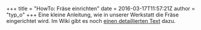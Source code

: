 +++
title = "HowTo: Fräse einrichten"
date = 2016-03-17T11:57:21Z
author = "typ_o"
+++
Eine kleine Anleitung, wie in unserer Werkstatt die Fräse eingerichtet
wird. Im Wiki gibt es noch [einen detaillierten
Text](https://flipdot.org/wiki/Projekte/CNC%20Fr%C3%A4se/HowTo) dazu.
